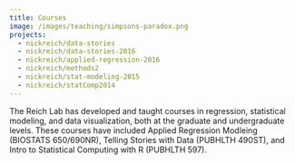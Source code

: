 ```yaml
---
title: Courses
image: /images/teaching/simpsons-paradox.png
projects:
  - nickreich/data-stories
  - nickreich/data-stories-2016
  - nickreich/applied-regression-2016
  - nickreich/methods2
  - nickreich/stat-modeling-2015
  - nickreich/statComp2014
---
```


The Reich Lab has developed and taught courses in regression, statistical modeling, and data visualization, both at the graduate and undergraduate levels. These courses have included Applied Regression Modleing (BIOSTATS 650/690NR), Telling Stories with Data (PUBHLTH 490ST), and Intro to Statistical Computing with R (PUBHLTH 597).
